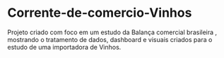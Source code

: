 # Corrente-de-comercio-Vinhos
Projeto criado com foco em um estudo da Balança comercial brasileira , mostrando o tratamento de dados, dashboard e visuais criados para o estudo de uma importadora de Vinhos. 
